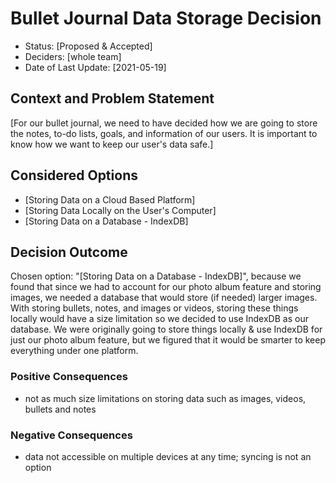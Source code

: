 # Bullet Journal Data Storage Decision

* Status: [Proposed & Accepted] <!-- optional -->
* Deciders: [whole team] <!-- optional -->
* Date of Last Update: [2021-05-19] <!-- optional -->

## Context and Problem Statement
[For our bullet journal, we need to have decided how we are going to store the notes, to-do lists, goals, and information of our users. It is important to know how we want to keep our user's data safe.] 


## Considered Options

* [Storing Data on a Cloud Based Platform]
* [Storing Data Locally on the User's Computer]
* [Storing Data on a Database - IndexDB]

## Decision Outcome

Chosen option: "[Storing Data on a Database - IndexDB]", because we found that since we had to account for our photo album feature and storing images, we needed a database that would store (if needed) larger images. With storing bullets, notes, and images or videos, storing these things locally would have a size limitation so we decided to use IndexDB as our database. We were originally going to store things locally & use IndexDB for just our photo album feature, but we figured that it would be smarter to keep everything under one platform. 

### Positive Consequences <!-- optional -->

* not as much size limitations on storing data such as images, videos, bullets and notes

### Negative Consequences <!-- optional -->

* data not accessible on multiple devices at any time; syncing is not an option 

